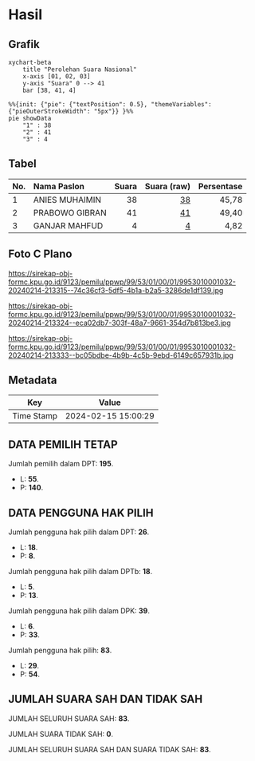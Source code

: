 # Hasil

## Grafik

```mermaid
xychart-beta
    title "Perolehan Suara Nasional"
    x-axis [01, 02, 03]
    y-axis "Suara" 0 --> 41
    bar [38, 41, 4]
```

```mermaid
%%{init: {"pie": {"textPosition": 0.5}, "themeVariables": {"pieOuterStrokeWidth": "5px"}} }%%
pie showData
    "1" : 38
    "2" : 41
    "3" : 4
```

## Tabel

| No. | Nama Paslon    | Suara | Suara (raw) | Persentase |
|:--- |:-------------- | -----:| -----------:| ----------:|
| 1   | ANIES MUHAIMIN | 38    | [38][p-1]   | 45,78      |
| 2   | PRABOWO GIBRAN | 41    | [41][p-2]   | 49,40      |
| 3   | GANJAR MAHFUD  | 4     | [4][p-3]    | 4,82       |


[p-1]: https://github.com/gigit-pemilu/pemilu-2024/blob/main/pilpres/hitung-suara/sub/99-luar-negeri/sub/53-jeddah-arab-saudi/sub/01-jeddah-arab-saudi/sub/0001-jeddah-arab-saudi/sub/032-ksk-020/sub/paslon-1.txt
[p-2]: https://github.com/gigit-pemilu/pemilu-2024/blob/main/pilpres/hitung-suara/sub/99-luar-negeri/sub/53-jeddah-arab-saudi/sub/01-jeddah-arab-saudi/sub/0001-jeddah-arab-saudi/sub/032-ksk-020/sub/paslon-2.txt
[p-3]: https://github.com/gigit-pemilu/pemilu-2024/blob/main/pilpres/hitung-suara/sub/99-luar-negeri/sub/53-jeddah-arab-saudi/sub/01-jeddah-arab-saudi/sub/0001-jeddah-arab-saudi/sub/032-ksk-020/sub/paslon-3.txt

## Foto C Plano

https://sirekap-obj-formc.kpu.go.id/9123/pemilu/ppwp/99/53/01/00/01/9953010001032-20240214-213315--74c36cf3-5df5-4b1a-b2a5-3286de1df139.jpg

https://sirekap-obj-formc.kpu.go.id/9123/pemilu/ppwp/99/53/01/00/01/9953010001032-20240214-213324--eca02db7-303f-48a7-9661-354d7b813be3.jpg

https://sirekap-obj-formc.kpu.go.id/9123/pemilu/ppwp/99/53/01/00/01/9953010001032-20240214-213333--bc05bdbe-4b9b-4c5b-9ebd-6149c657931b.jpg


## Metadata

| Key        | Value               |
| ---------- | ------------------- |
| Time Stamp | 2024-02-15 15:00:29 |


## DATA PEMILIH TETAP

Jumlah pemilih dalam DPT: **195**.
 * L: **55**.
 * P: **140**.

## DATA PENGGUNA HAK PILIH

Jumlah pengguna hak pilih dalam DPT: **26**.
 * L: **18**.
 * P: **8**.

Jumlah pengguna hak pilih dalam DPTb: **18**.
 * L: **5**.
 * P: **13**.

Jumlah pengguna hak pilih dalam DPK: **39**.
 * L: **6**.
 * P: **33**.

Jumlah pengguna hak pilih: **83**.
 * L: **29**.
 * P: **54**.

## JUMLAH SUARA SAH DAN TIDAK SAH

JUMLAH SELURUH SUARA SAH: **83**.

JUMLAH SUARA TIDAK SAH: **0**.

JUMLAH SELURUH SUARA SAH DAN SUARA TIDAK SAH: **83**.


